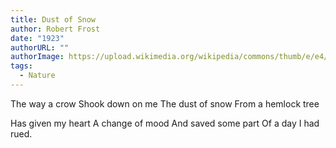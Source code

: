 ```yaml
---
title: Dust of Snow
author: Robert Frost
date: "1923"
authorURL: ""
authorImage: https://upload.wikimedia.org/wikipedia/commons/thumb/e/e4/Robert_Frost_NYWTS_4.jpg/330px-Robert_Frost_NYWTS_4.jpg
tags:
  - Nature
---
```

The way a crow
Shook down on me
The dust of snow
From a hemlock tree

Has given my heart
A change of mood
And saved some part
Of a day I had rued.
